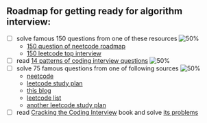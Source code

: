 ## Roadmap for getting ready for algorithm interview:

- [ ] solve famous 150 questions from one of these resources ![50%](https://progress-bar.dev/0)
    - [150 question of neetcode roadmap](https://neetcode.io/roadmap)
    - [150 leetcode top interview](https://leetcode.com/studyplan/top-interview-150/)
- [ ] 
  read [14 patterns of coding interview questions](https://hackernoon.com/14-patterns-to-ace-any-coding-interview-question-c5bb3357f6ed) ![50%](https://progress-bar.dev/0)
- [ ] solve 75 famous questions from one of following sources ![50%](https://progress-bar.dev/25)
    - [neetcode](https://neetcode.io/practice)
    - [leetcode study plan](https://leetcode.com/study-plan/leetcode-75/)
    - [this blog](https://www.techinterviewhandbook.org/best-practice-questions/)
    - [leetcode list](https://leetcode.com/list?selectedList=9prujqt7)
    - [another leetcode study plan](https://leetcode.com/studyplan/leetcode-75/)
- [ ] 
  read [Cracking the Coding Interview](https://www.amazon.com/Cracking-Coding-Interview-Programming-Questions/dp/0984782850)
  book and solve [its problems](./CrackingTheCodingInterview.html)